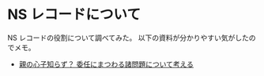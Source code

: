 # NS レコードについて

NS レコードの役割について調べてみた。
以下の資料が分かりやすい気がしたのでメモ。

- [親の心子知らず？ 委任にまつわる諸問題について考える](https://jprs.jp/tech/material/iw2012-lunch-L3-01.pdf
)
